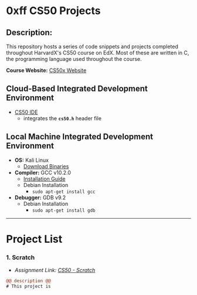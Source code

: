 # **0xff CS50 Projects**

## Description:
This repository hosts a series of code snippets and projects completed throughout HarvardX's CS50 course on EdX. Most of these are written in C, the programming language used throughout the course.

**Course Website:** [CS50x Website](https://cs50.harvard.edu/x/2020/)

## Cloud-Based Integrated Development Environment
* [CS50 IDE](https://ide.cs50.io/)
    * integrates the **`cs50.h`** header file

## Local Machine Integrated Development Environment
* **OS:** Kali Linux
    * [Download Binaries](https://cdimage.kali.org/)
* **Compiler:** GCC v10.2.0
    * [Installation Guide](https://gcc.gnu.org/install/)
    * Debian Installation
         * `sudo apt-get install gcc`
* **Debugger:** GDB v9.2
    * Debian Installation
         * `sudo apt-get install gdb`
------------------------------------

# **Project List**
### **1. Scratch**
* *Assignment Link: [CS50 - Scratch](https://cs50.harvard.edu/x/2020/psets/0/scratch/)*
 ```diff
@@ description @@
# This project is 
```

